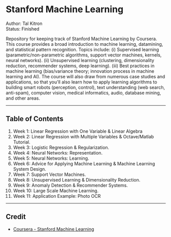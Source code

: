 # Stanford Machine Learning

Author: Tal Kitron<br/>
Status: Finished

Repository for keeping track of Stanford Machine Learning by Coursera. This course provides a broad introduction to machine learning, datamining, and statistical pattern recognition. Topics include: (i) Supervised learning (parametric/non-parametric algorithms, support vector machines, kernels, neural networks). (ii) Unsupervised learning (clustering, dimensionality reduction, recommender systems, deep learning). (iii) Best practices in machine learning (bias/variance theory; innovation process in machine learning and AI). The course will also draw from numerous case studies and applications, so that you'll also learn how to apply learning algorithms to building smart robots (perception, control), text understanding (web search, anti-spam), computer vision, medical informatics, audio, database mining, and other areas.

---

## Table of Contents
1. Week 1: Linear Regression with One Variable & Linear Algebra
2. Week 2: Linear Regression with Multiple Variables & Octave/Matlab Tutorial.
3. Week 3: Logistic Regression & Regularization.
4. Week 4: Neural Networks: Representation.
5. Week 5: Neural Networks: Learning. 
6. Week 6: Advice for Applying Machine Learning & Machine Learning System Design.
7. Week 7: Support Vector Machines.
8. Week 8: Unsupervised Learning & Dimensionality Reduction.
9. Week 9: Anomaly Detection & Recommender Systems.
10. Week 10: Large Scale Machine Learning.
11. Week 11: Application Example: Photo OCR

---

## Credit
* [Coursera - Stanford Machine Learning](https://www.coursera.org/learn/machine-learning)
